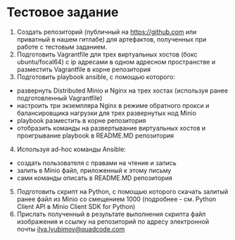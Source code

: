 # Тестовое задание

1. Создать репозиторий (публичный на https://github.com или приватный в нашем гитлабе) для артефактов,
полученных при работе с тестовым заданием.
2. Подготовить Vagrantfile для трех виртуальных хостов (бокс ubuntu/focal64) с ip
адресами в одном адресном пространстве и разместить Vagrantfile в корне репозитория
3. Подготовить playbook ansible, с помощью которого:
- развернуть Distributed Minio и Nginx на трех хостах (используя ранее подготовленный
Vagrantfile)
- настроить три экземпляра Nginx в режиме обратного прокси и балансировщика нагрузки
для трех развернутых нод Minio
- playbook разместить в корне репозитория
- отобразить команды на развертывание виртуальных хостов и проигрывание playbook в
README.MD репозитория
4. Используя ad-hoc команды Ansible:
- создать пользователя с правами на чтение и запись
- залить в Minio файл, приложенный к этому письму
- сами команды описать в README.MD репозитория
5. Подготовить скрипт на Python, с помощью которого скачать залитый ранее файл из
Minio со смещением 1000 (подробнее - см. Python Client API в Minio Client SDK for
Python)
6. Прислать полученный в результате выполнения скрипта файл изображения и ссылку на
репозиторий по адресу электронной почты ilya.lyubimov@quadcode.com
